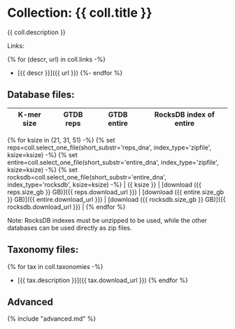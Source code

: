 <!-- automatically generated by code in https://github.com/sourmash-bio/2025-sourmash-databases-doc-template/ -->
<!-- template file: templates/gtdb.md -->

# Collection: {{ coll.title }}

{{ coll.description }}

Links:

{% for (descr, url) in coll.links -%}
* [{{ descr }}]({{ url }})
{%- endfor %}

## Database files:

| K-mer size | GTDB reps | GTDB entire | RocksDB index of entire |
| -------- | -------- | -------- | ---- |
{% for ksize in (21, 31, 51) -%}
{% set reps=coll.select_one_file(short_substr='reps_dna', index_type='zipfile', ksize=ksize) -%}
{% set entire=coll.select_one_file(short_substr='entire_dna', index_type='zipfile', ksize=ksize) -%}
{% set rocksdb=coll.select_one_file(short_substr='entire_dna', index_type='rocksdb', ksize=ksize) -%}
| {{ ksize }} | [download ({{ reps.size_gb }} GB)]({{ reps.download_url }}) | [download ({{ entire.size_gb }} GB)]({{ entire.download_url }})  | [download ({{ rocksdb.size_gb }} GB)]({{ rocksdb.download_url }})  |
{% endfor %}

Note: RocksDB indexes must be unzipped to be used, while the other
databases can be used directly as zip files.

## Taxonomy files:

{% for tax in coll.taxonomies -%}
* [{{ tax.description }}]({{ tax.download_url }})
{% endfor %}

## Advanced

{% include "advanced.md" %}
